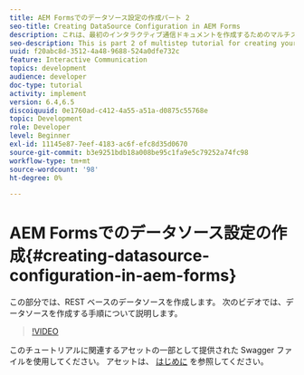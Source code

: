 ```yaml
---
title: AEM Formsでのデータソース設定の作成パート 2
seo-title: Creating DataSource Configuration in AEM Forms
description: これは、最初のインタラクティブ通信ドキュメントを作成するためのマルチステップチュートリアルの第 2 部です。 この部分では、REST ベースのデータソースを作成します。  次のビデオでは、データソースを作成する手順について説明します。
seo-description: This is part 2 of multistep tutorial for creating your first interactive communications document. In this part, we will create a REST backed data source.  The following video walks thru the steps to create the data source.
uuid: f20abc8d-3512-4a48-9688-524a0dfe732c
feature: Interactive Communication
topics: development
audience: developer
doc-type: tutorial
activity: implement
version: 6.4,6.5
discoiquuid: 0e1760ad-c412-4a55-a51a-d0875c55768e
topic: Development
role: Developer
level: Beginner
exl-id: 11145e87-7eef-4183-ac6f-efc8d35d0670
source-git-commit: b3e9251bdb18a008be95c1fa9e5c79252a74fc98
workflow-type: tm+mt
source-wordcount: '98'
ht-degree: 0%

---
```


# AEM Formsでのデータソース設定の作成{#creating-datasource-configuration-in-aem-forms}

この部分では、REST ベースのデータソースを作成します。  次のビデオでは、データソースを作成する手順について説明します。

>[!VIDEO](https://video.tv.adobe.com/v/22344?quality=12&learn=on)

このチュートリアルに関連するアセットの一部として提供された Swagger ファイルを使用してください。 アセットは、 [はじめに](introduction.md) を参照してください。
